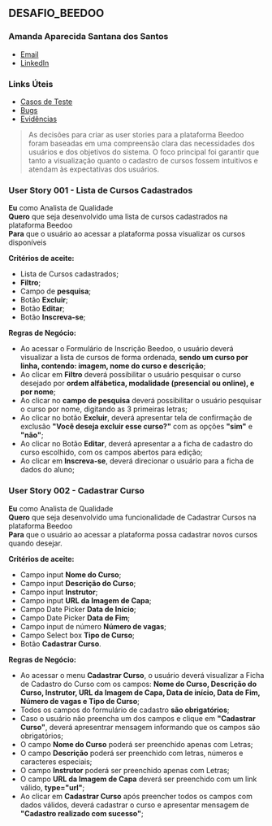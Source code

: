 ## DESAFIO_BEEDOO
### Amanda Aparecida Santana dos Santos 
- [Email](amanda.aass@outlook.com)
- [LinkedIn](https://www.linkedin.com/in/amandasantanas/)  

### Links Úteis  
- [Casos de Teste](https://docs.google.com/spreadsheets/d/1klsWg6S-fd42b24CKDYvIi3CLsl8tPdH74w5zgHWvBk/edit?usp=sharing)
- [Bugs](https://docs.google.com/document/d/1_hSN-6fG4ONkWjynif7VXEB24rZ3Jq7ASyOrIKc9HUk/edit?usp=sharing)
- [Evidências](https://drive.google.com/drive/folders/1zUseBP5PcY1lIR2EmQR5NyYQVj_ZdN-m?usp=sharing)

> As decisões para criar as user stories para a plataforma Beedoo foram baseadas em uma compreensão clara das necessidades dos usuários e dos objetivos do sistema. O foco principal foi garantir que tanto a visualização quanto o cadastro de cursos fossem intuitivos e atendam às expectativas dos usuários. 

### User Story 001 - Lista de Cursos Cadastrados

**Eu** como Analista de Qualidade  
**Quero** que seja desenvolvido uma lista de cursos cadastrados na plataforma Beedoo  
**Para** que o usuário ao acessar a plataforma possa visualizar os cursos disponíveis  

**Critérios de aceite:**  
- Lista de Cursos cadastrados;
- **Filtro**;
- Campo de **pesquisa**;
- Botão **Excluir**;
- Botão **Editar**;
- Botão **Inscreva-se**;    
  
**Regras de Negócio:**     
- Ao acessar o Formulário de Inscrição Beedoo, o usuário deverá visualizar a lista de cursos de forma ordenada, **sendo um curso por linha, contendo: imagem, nome do curso e descrição**;  
- Ao clicar em **Filtro** deverá possibilitar o usuário pesquisar o curso desejado por **ordem alfábetica, modalidade (presencial ou online), e por nome**;  
- Ao clicar no **campo de pesquisa** deverá possibilitar o usuário pesquisar o curso por nome, digitando as 3 primeiras letras;
- Ao clicar no botão **Excluir**, deverá apresentar tela de confirmação de exclusão **"Você deseja excluir esse curso?"** com as opções **"sim"** e **"não"**;  
- Ao clicar no Botão **Editar**, deverá apresentar a a ficha de cadastro do curso escolhido, com os campos abertos para edição;  
- Ao clicar em **Inscreva-se**, deverá direcionar o usuário para a ficha de dados do aluno;  


### User Story 002 - Cadastrar Curso

**Eu** como Analista de Qualidade    
**Quero** que seja desenvolvido uma funcionalidade de Cadastrar Cursos na plataforma Beedoo    
**Para** que o usuário ao acessar a plataforma possa cadastrar novos cursos quando desejar.  

**Critérios de aceite:**  
- Campo input **Nome do Curso**;
- Campo input **Descrição do Curso**;
- Campo input **Instrutor**;
- Campo input **URL da Imagem de Capa**;
- Campo Date Picker **Data de Início**;
- Campo Date Picker **Data de Fim**;
- Campo input de número **Número de vagas**;
- Campo Select box **Tipo de Curso**;
- Botão **Cadastrar Curso**.  
  
**Regras de Negócio:**     
- Ao acessar o menu **Cadastrar Curso**, o usuário deverá visualizar a Ficha de Cadastro do Curso com os campos: **Nome do Curso, Descrição do Curso, Instrutor, URL da Imagem de Capa, Data de início, Data de Fim, Número de vagas e Tipo de Curso**;
- Todos os campos do formulário de cadastro **são obrigatórios**;
- Caso o usuário não preencha um dos campos e clique em **"Cadastrar Curso"**, deverá apresentrar mensagem informando que os campos são obrigatórios;
- O campo **Nome do Curso** poderá ser preenchido apenas com Letras;  
- O campo **Descrição** poderá ser preenchido com letras, números e caracteres especiais;
- O campo **Instrutor** poderá ser preenchido apenas com Letras;  
- O campo **URL da Imagem de Capa** deverá ser preenchido com um link válido, **type="url"**;  
- Ao clicar em **Cadastrar Curso** após preencher todos os campos com dados válidos, deverá cadastrar o curso e apresentar mensagem de **"Cadastro realizado com sucesso"**;


